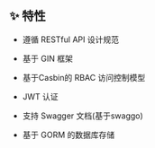 ## ✨ 特性

- 遵循 RESTful API 设计规范

- 基于 GIN 框架

- 基于Casbin的 RBAC 访问控制模型

- JWT 认证

- 支持 Swagger 文档(基于swaggo)

- 基于 GORM 的数据库存储
